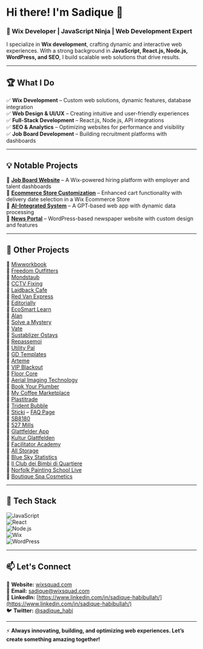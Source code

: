 # Hi there! I'm Sadique 👋  

### 🚀 Wix Developer | JavaScript Ninja | Web Development Expert  

I specialize in **Wix development**, crafting dynamic and interactive web experiences. With a strong background in **JavaScript, React.js, Node.js, WordPress, and SEO**, I build scalable web solutions that drive results.  

---

## 🏆 What I Do  
✅ **Wix Development** – Custom web solutions, dynamic features, database integration  
✅ **Web Design & UI/UX** – Creating intuitive and user-friendly experiences  
✅ **Full-Stack Development** – React.js, Node.js, API integrations  
✅ **SEO & Analytics** – Optimizing websites for performance and visibility  
✅ **Job Board Development** – Building recruitment platforms with dashboards  

---

## 💡 Notable Projects  
🔹 **[Job Board Website](https://www.virtualmasst.com/)** – A Wix-powered hiring platform with employer and talent dashboards  
🔹 **[Ecommerce Store Customization](https://www.happiness-blossom.com)** – Enhanced cart functionality with delivery date selection in a Wix Ecommerce Store  
🔹 **[AI-Integrated System](https://www.miwworkbook.com/)** – A GPT-based web app with dynamic data processing  
🔹 **[News Portal](https://somoyrekhanews.com/)** – WordPress-based newspaper website with custom design and features  

---

## 📌 Other Projects  

🔹 [Miwworkbook](https://www.miwworkbook.com/)  
🔹 [Freedom Outfitters](https://www.freedomoutfittersus.com/)  
🔹 [Mondstaub](https://www.mondstaub.com/)  
🔹 [CCTV Fixing](https://www.cctvfixing.com/)  
🔹 [Laidback Cafe](https://www.laidbackcafe.in/)  
🔹 [Red Van Express](https://www.redvanexpress.com/)  
🔹 [Editorially](https://www.editorially.org/)  
🔹 [EcoSmart Learn](https://www.ecosmartlearn.in/)  
🔹 [Alan](https://www.alan.sa/)  
🔹 [Solve a Mystery](https://www.solveamystery.com/)  
🔹 [Vate](https://www.vate.ca/)  
🔹 [Sustablizer Ostays](https://www.sustablizerostays.com/)  
🔹 [Repassemoi](https://www.repassemoi.fr/)  
🔹 [Utility Pal](https://www.utilitypal.co.za/)  
🔹 [GD Templates](https://www.gdtemplates.com/)  
🔹 [Arteme](https://www.arteme.me/)  
🔹 [VIP Blackout](https://www.vipblackout.co.nz/)  
🔹 [Floor Core](https://www.floorcore.com.au/)  
🔹 [Aerial Imaging Technology](https://www.aerialimagingtechnology.com/)  
🔹 [Book Your Plumber](https://www.bookyourplumber.co.uk/)  
🔹 [My Coffee Marketplace](https://www.mycoffeemarketplace.com/)  
🔹 [Plastitrade](https://www.plastitrade.co.za/)  
🔹 [Trident Bubble](https://www.tridentbubble.com/)  
🔹 [Sticki](https://www.sticki.com.au/) – [FAQ Page](https://www.sticki.com.au/frequently-asked-questions)  
🔹 [SB8180](https://www.sb8180.ch/)  
🔹 [527 Mills](https://www.527mills.com/)  
🔹 [Glattfelder App](https://www.glattfelderapp.ch/)  
🔹 [Kultur Glattfelden](https://www.kultur-glattfelden.ch/)  
🔹 [Facilitator Academy](https://www.facilitatoracademy.info/)  
🔹 [All Storage](https://www.allstorage.pt/)  
🔹 [Blue Sky Statistics](https://www.blueskystatistics.com/)  
🔹 [Il Club dei Bimbi di Quartiere](https://www.ilclubdeibimbidiquartiere.it/)  
🔹 [Norfolk Painting School Live](https://www.norfolkpaintingschoollive.com/)  
🔹 [Boutique Spa Cosmetics](https://www.boutiquespacosmetics.com/en)  

---

## 📌 Tech Stack  
![JavaScript](https://img.shields.io/badge/JavaScript-F7DF1E?style=for-the-badge&logo=javascript&logoColor=black)  
![React](https://img.shields.io/badge/React-61DAFB?style=for-the-badge&logo=react&logoColor=black)  
![Node.js](https://img.shields.io/badge/Node.js-339933?style=for-the-badge&logo=node.js&logoColor=white)  
![Wix](https://img.shields.io/badge/Wix-FAAD06?style=for-the-badge&logo=wix&logoColor=black)  
![WordPress](https://img.shields.io/badge/WordPress-21759B?style=for-the-badge&logo=wordpress&logoColor=white)  

---

## 📫 Let's Connect  
🔗 **Website:** [wixsquad.com](wixsquad.com)  
📧 **Email:** sadique@wixsquad.com  
💼 **LinkedIn:** [https://www.linkedin.com/in/sadique-habibullah/](https://www.linkedin.com/in/sadique-habibullah/)  
🐦 **Twitter:** [@sadique_habi](https://x.com/sadique_habi)  

---

⚡ **Always innovating, building, and optimizing web experiences. Let’s create something amazing together!**
